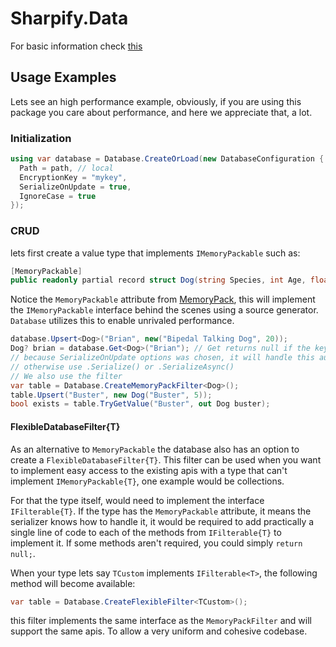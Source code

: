 # Sharpify.Data

For basic information check [this](https://github.com/dusrdev/Sharpify/blob/main/Sharpify.Data/README.md)

## Usage Examples

Lets see an high performance example, obviously, if you are using this package you care about performance, and here we appreciate that, a lot.

### Initialization

```csharp
using var database = Database.CreateOrLoad(new DatabaseConfiguration {
  Path = path, // local
  EncryptionKey = "mykey",
  SerializeOnUpdate = true,
  IgnoreCase = true
});
```

### CRUD

lets first create a value type that implements `IMemoryPackable` such as:

```csharp
[MemoryPackable]
public readonly partial record struct Dog(string Species, int Age, float Weight);
```

Notice the `MemoryPackable` attribute from [MemoryPack](https://github.com/Cysharp/MemoryPack), this will implement the `IMemoryPackable` interface behind the scenes using a source generator. `Database` utilizes this to enable unrivaled performance.

```csharp
database.Upsert<Dog>("Brian", new("Bipedal Talking Dog", 20));
Dog? brian = database.Get<Dog>("Brian"); // Get returns null if the key doesn't exist
// because SerializeOnUpdate options was chosen, it will handle this automatically
// otherwise use .Serialize() or .SerializeAsync()
// We also use the filter
var table = Database.CreateMemoryPackFilter<Dog>();
table.Upsert("Buster", new Dog("Buster", 5));
bool exists = table.TryGetValue("Buster", out Dog buster);
```

#### FlexibleDatabaseFilter{T}

As an alternative to `MemoryPackable` the database also has an option to create a `FlexibleDatabaseFilter{T}`. This filter can be used when you want to implement easy access to the existing apis with a type that can't implement `IMemoryPackable{T}`, one example would be collections.

For that the type itself, would need to implement the interface `IFilterable{T}`. If the type has the `MemoryPackable` attribute, it means the serializer knows how to handle it, it would be required to add practically a single line of code to each of the methods from `IFilterable{T}` to implement it. If some methods aren't required, you could simply `return null;`.

When your type lets say `TCustom` implements `IFilterable<T>`, the following method will become available:

```csharp
var table = Database.CreateFlexibleFilter<TCustom>();
```

this filter implements the same interface as the `MemoryPackFilter` and will support the same apis. To allow a very uniform and cohesive codebase.
